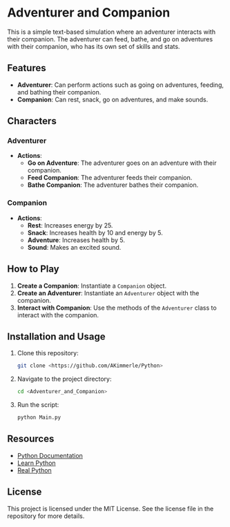 # Adventurer and Companion

This is a simple text-based simulation where an adventurer interacts with their companion. The adventurer can feed, bathe, and go on adventures with their companion, who has its own set of skills and stats.

## Features

- **Adventurer**: Can perform actions such as going on adventures, feeding, and bathing their companion.
- **Companion**: Can rest, snack, go on adventures, and make sounds.

## Characters

### Adventurer
- **Actions**:
  - **Go on Adventure**: The adventurer goes on an adventure with their companion.
  - **Feed Companion**: The adventurer feeds their companion.
  - **Bathe Companion**: The adventurer bathes their companion.

### Companion
- **Actions**:
  - **Rest**: Increases energy by 25.
  - **Snack**: Increases health by 10 and energy by 5.
  - **Adventure**: Increases health by 5.
  - **Sound**: Makes an excited sound.

## How to Play

1. **Create a Companion**: Instantiate a `Companion` object.
2. **Create an Adventurer**: Instantiate an `Adventurer` object with the companion.
3. **Interact with Companion**: Use the methods of the `Adventurer` class to interact with the companion.

## Installation and Usage

1. Clone this repository:
    ```bash
    git clone <https://github.com/AKimmerle/Python>
    ```
2. Navigate to the project directory:
    ```bash
    cd <Adventurer_and_Companion>
    ```
3. Run the script:
    ```bash
    python Main.py
    ```

## Resources

- [Python Documentation](https://docs.python.org/3/)
- [Learn Python](https://www.learnpython.org/)
- [Real Python](https://realpython.com/)

## License

This project is licensed under the MIT License. See the license file in the repository for more details.